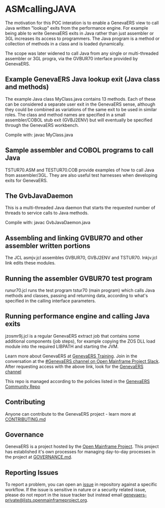 # ASMcallingJAVA

The motivation for this POC interation is to enable a GenevaERS view to call Java written "lookup" exits from the performance engine. For example being able to write GenevaERS exits in Java rather than just assembler or 3GL increases its access to programmers. The Java program is a method or collection of methods in a class and is loaded dynamically.

The scope was later widened to call Java from any single or multi-threaded assembler or 3GL progra, via the GVBUR70 interface provided by GenevaERS.

## Example GenevaERS Java lookup exit (Java class and methods)

The example Java class MyClass.java contains 13 methods. Each of these can be considered a separate user exit in the GenevaERS sense, although they could be combined as variations of the same exit to be used in similar roles. The class and method names are specified in a small assembler/COBOL stub exit (GVBJ2ENV) but will eventually be specified through the GenevaERS workbench.

Compile with: javac MyClass.java

## Sample assembler and COBOL programs to call Java

TSTUR70.ASM and TESTUR70.COB provide examples of how to call Java from assembler/3GL. They are also useful test harnesses when developing exits for GenevaERS.

## The GvbJavaDaemon

This is a multi-threaded Java daemon that starts the requested number of threads to service calls to Java methods.

Compile with: javac GvbJavaDaemon.java

## Assembling and linking GVBUR70 and other assembler written portions

The JCL asmjv.jcl assembles GVBUR70, GVBJ2ENV and TSTUR70. lnkjv.jcl link edits these modules.

## Running the assembler GVBUR70 test program

runur70.jcl runs the test program tstur70 (main program) which calls Java methods and classes, passing and returning data, according to what's specified in the calling interface parameters.

## Running performance engine and calling Java exits

jzosmr9j.jcl is a regular GenevaERS extract job that contains some additional components (job steps), for example copying the ZOS DLL load module into the required LIBPATH and starting the JVM.


Learn more about GenevaERS at [GenevaERS Training](https://genevaers.org/training-videos/).  Join in the conversation at the [#GenevaERS channel on Open Mainframe Project Slack](https://slack.openmainframeproject.org). After requesting access with the above link, look for the [GenevaERS channel](https://openmainframeproject.slack.com/archives/C01711931GA)

This repo is managed according to the policies listed in the [GenevaERS Community Repo](https://github.com/genevaers/community)

## Contributing
Anyone can contribute to the GenevaERS project - learn more at [CONTRIBUTING.md](https://github.com/genevaers/community/blob/master/CONTRIBUTING.md)

## Governance
GenevaERS is a project hosted by the [Open Mainframe Project](https://openmainframeproject.org). This project has established it's own processes for managing day-to-day processes in the project at [GOVERNANCE.md](https://github.com/genevaers/community/blob/master/GOVERNANCE.md).

## Reporting Issues
To report a problem, you can open an [issue](https://github.com/genevaers/gvblib/issues) in repository against a specific workflow. If the issue is sensitive in nature or a security related issue, please do not report in the issue tracker but instead email  genevaers-private@lists.openmainframeproject.org.
